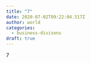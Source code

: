 ```yaml
---
title: "7"
date: 2020-07-02T09:22:04.517Z
author: world
categories:
  - business-divisons
draft: true
---
```

7